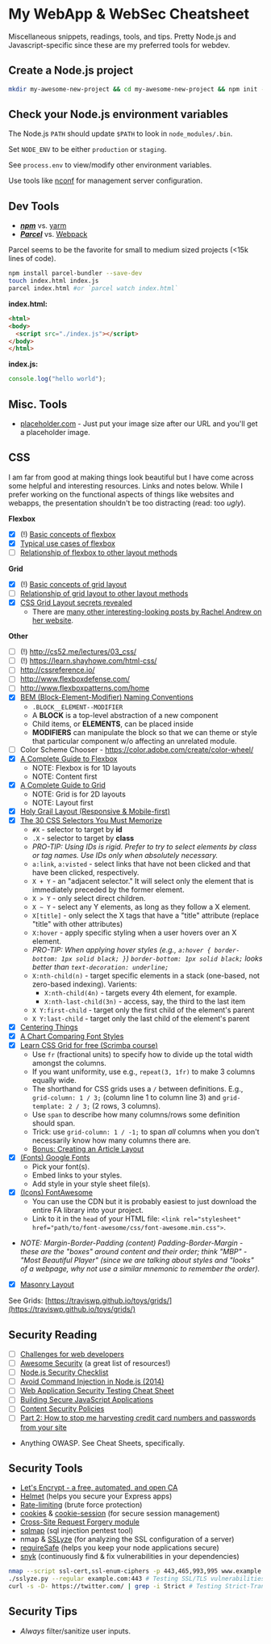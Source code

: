 # My WebApp & WebSec Cheatsheet

Miscellaneous snippets, readings, tools, and tips.
Pretty Node.js and Javascript-specific since these are my preferred tools for webdev.

## Create a Node.js project

```bash
mkdir my-awesome-new-project && cd my-awesome-new-project && npm init -y
```

## Check your Node.js environment variables

The Node.js `PATH` should update `$PATH` to look in `node_modules/.bin`.

Set `NODE_ENV` to be either `production` or `staging`.

See `process.env` to view/modify other environment variables.

Use tools like [nconf](https://github.com/indexzero/nconf) for management server configuration.

## Dev Tools

* ***[npm](https://www.npmjs.com/)*** vs. [yarm](https://yarnpkg.com/en/)
* ***[Parcel](https://parceljs.org/)*** vs. [Webpack](https://webpack.js.org/)

Parcel seems to be the favorite for small to medium sized projects (<15k lines of code).
```bash
npm install parcel-bundler --save-dev
touch index.html index.js
parcel index.html #or `parcel watch index.html`
```

**index.html:**
```html
<html>
<body>
  <script src="./index.js"></script>
</body>
</html>
```
**index.js:**
```js
console.log("hello world");
```

## Misc. Tools

* [placeholder.com](https://placeholder.com/) - Just put your image size after our URL and you'll get a placeholder image.

## CSS

I am far from good at making things look beautiful but I have come across some helpful and interesting resources.
Links and notes below.
While I prefer working on the functional aspects of things like websites and webapps,
    the presentation shouldn't be too distracting (read: too *ugly*).

**Flexbox**
* [x] (!) [Basic concepts of flexbox](https://developer.mozilla.org/en-US/docs/Web/CSS/CSS_Flexible_Box_Layout/Basic_Concepts_of_Flexbox)
* [x] [Typical use cases of flexbox](https://developer.mozilla.org/en-US/docs/Web/CSS/CSS_Flexible_Box_Layout/Typical_Use_Cases_of_Flexbox)
* [ ] [Relationship of flexbox to other layout methods](https://developer.mozilla.org/en-US/docs/Web/CSS/CSS_Flexible_Box_Layout/Relationship_of_Flexbox_to_Other_Layout_Methods)

**Grid**
* [x] (!) [Basic concepts of grid layout](https://developer.mozilla.org/en-US/docs/Web/CSS/CSS_Grid_Layout/Basic_Concepts_of_Grid_Layout)
* [ ] [Relationship of grid layout to other layout methods](https://developer.mozilla.org/en-US/docs/Web/CSS/CSS_Grid_Layout/Relationship_of_Grid_Layout)
* [x] [CSS Grid Layout secrets revealed](http://www.creativebloq.com/features/css-grid-layout-secrets-revealed)
    * There are [many other interesting-looking posts by Rachel Andrew on her website](https://rachelandrew.co.uk/archives/).

**Other**
* [ ] (!) http://cs52.me/lectures/03_css/
* [ ] (!) https://learn.shayhowe.com/html-css/
* [ ] http://cssreference.io/
* [ ] http://www.flexboxdefense.com/
* [ ] http://www.flexboxpatterns.com/home
* [x] [BEM (Block-Element-Modifier) Naming Conventions](https://css-tricks.com/bem-101/)
    * `.BLOCK__ELEMENT--MODIFIER`
    * A **BLOCK** is a top-level abstraction of a new component
    * Child items, or **ELEMENTS**, can be placed inside
    * **MODIFIERS** can manipulate the block so that we can theme or style that particular component w/o affecting an unrelated module.
* [ ] Color Scheme Chooser - https://color.adobe.com/create/color-wheel/
* [x] [A Complete Guide to Flexbox](https://css-tricks.com/snippets/css/a-guide-to-flexbox/)
    * NOTE: Flexbox is for 1D layouts
    * NOTE: Content first
* [x] [A Complete Guide to Grid](https://css-tricks.com/snippets/css/complete-guide-grid/)
    * NOTE: Grid is for 2D layouts
    * NOTE: Layout first
* [x] [Holy Grail Layout (Responsive & Mobile-first)](https://philipwalton.github.io/solved-by-flexbox/demos/holy-grail/)
* [x] [The 30 CSS Selectors You Must Memorize](https://code.tutsplus.com/tutorials/the-30-css-selectors-you-must-memorize--net-16048)
    * `#X` - selector to target by **id**
    * `.X` - selector to target by **class**
    * *PRO-TIP: Using IDs is rigid. Prefer to try to select elements by class or tag names. Use IDs only when absolutely necessary.*
    * `a:link`, `a:visted` - select links that have not been clicked and that have been clicked, respectively.
    * `X + Y` - an "adjacent selector." It will select only the element that is immediately preceded by the former element.
    * `X > Y` - only select direct children.
    * `X ~ Y` - select any Y elements, as long as they follow a X element.
    * `X[title]` - only select the X tags that have a "title" attribute (replace "title" with other attributes)
    * `X:hover` - apply specific styling when a user hovers over an X element.
    * *PRO-TIP: When applying hover styles (e.g., `a:hover { border-bottom: 1px solid black; }`)
    `border-bottom: 1px solid black;` looks better than `text-decoration: underline;`*
    * `X:nth-child(n)` - target specific elements in a stack (one-based, not zero-based indexing). Varients:
        * `X:nth-child(4n)` - targets every 4th element, for example.
        * `X:nth-last-child(3n)` - access, say, the third to the last item
    * `X Y:first-child` - target only the first child of the element's parent
    * `X Y:last-child` - target only the last child of the element's parent
* [x] [Centering Things](https://www.w3.org/Style/Examples/007/center.en.html)
* [x] [A Chart Comparing Font Styles](https://www.w3.org/Style/Examples/007/fonts)
* [x] [Learn CSS Grid for free (Scrimba course)](https://scrimba.com/g/gR8PTE)
    * Use `fr` (fractional units) to specify how to divide up the total width amongst the columns.
    * If you want uniformity, use e.g., `repeat(3, 1fr)` to make 3 columns equally wide.
    * The shorthand for CSS grids uses a `/` between definitions.
    E.g., `grid-column: 1 / 3;` (column line 1 to column line 3) and `grid-template: 2 / 3;` (2 rows, 3 columns).
    * Use `span` to describe how many columns/rows some definition should span.
    * Trick: use `grid-column: 1 / -1;` to span *all* columns when you don't necessarily know how many columns there are.
    * [Bonus: Creating an Article Layout](https://scrimba.com/p/pWqLHa/cdp76sD)
* [x] [(Fonts) Google Fonts](https://fonts.google.com/)
    * Pick your font(s).
    * Embed links to your styles.
    * Add style in your style sheet file(s).
* [x] [(Icons) FontAwesome](http://fontawesome.io/)
    * You can use the CDN but it is probably easiest to just download the entire FA library into your project.
    * Link to it in the `head` of your HTML file: `<link rel="stylesheet" href="path/to/font-awesome/css/font-awesome.min.css">`.
* *NOTE: Margin-Border-Padding (content) Padding-Border-Margin - these are the "boxes" around content and their order; think "MBP" - "Most Beautiful Player" (since we are talking about styles and "looks" of a webpage, why not use a similar mnemonic to remember the order).*
* [x] [Masonry Layout](https://masonry.desandro.com/layout.html)

See Grids: [https://traviswp.github.io/toys/grids/](https://traviswp.github.io/toys/grids/)

## Security Reading

* [ ] [Challenges for web developers](https://paul.kinlan.me/challenges-for-web-developers/)
* [ ] [Awesome Security](https://github.com/sbilly/awesome-security) (a great list of resources!)
* [ ] [Node.js Security Checklist](https://blog.risingstack.com/node-js-security-checklist/)
* [ ] [Avoid Command Injection in Node.js (2014)](https://blog.liftsecurity.io/2014/08/19/Avoid-Command-Injection-Node.js/)
* [ ] [Web Application Security Testing Cheat Sheet](https://www.owasp.org/index.php/Web_Application_Security_Testing_Cheat_Sheet)
* [ ] [Building Secure JavaScript Applications](https://nemethgergely.com/building-secure-javascript-applications/)
* [ ] [Content Security Policies](https://developer.mozilla.org/en-US/docs/Web/HTTP/CSP)
* [ ] [Part 2: How to stop me harvesting credit card numbers and passwords from your site](https://hackernoon.com/part-2-how-to-stop-me-harvesting-credit-card-numbers-and-passwords-from-your-site-844f739659b9)
* Anything OWASP. See Cheat Sheets, specifically.

## Security Tools

* [Let's Encrypt - a free, automated, and open CA](https://letsencrypt.org/)
* [Helmet](https://github.com/helmetjs/helmet) (helps you secure your Express apps)
* [Rate-limiting](https://www.npmjs.com/package/ratelimiter) (brute force protection)
* [cookies](https://www.npmjs.com/package/cookies) & [cookie-session](https://www.npmjs.com/package/cookies) (for secure session management)
* [Cross-Site Request Forgery module](https://www.npmjs.com/package/csrf)
* [sqlmap](http://sqlmap.org/) (sql injection pentest tool)
* nmap & [SSLyze](https://github.com/nabla-c0d3/sslyze) (for analyzing the SSL configuration of a server)
* [requireSafe](https://www.npmjs.com/package/requiresafe) (helps you keep your node applications secure)
* [snyk](https://snyk.io/) (continuously find & fix vulnerabilities in your dependencies)

```bash
nmap --script ssl-cert,ssl-enum-ciphers -p 443,465,993,995 www.example.com # Checking for Certificate information
./sslyze.py --regular example.com:443 # Testing SSL/TLS vulnerabilities with sslyze
curl -s -D- https://twitter.com/ | grep -i Strict # Testing Strict-Transport-Security header and enforcement
```

## Security Tips

* *Always* filter/sanitize user inputs.
